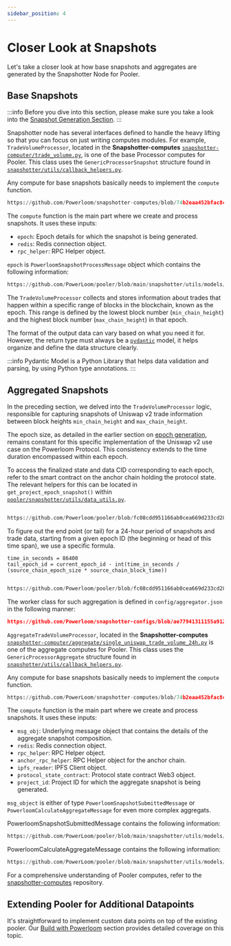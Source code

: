 ```yaml
---
sidebar_position: 4
---
```

# Closer Look at Snapshots
Let's take a closer look at how base snapshots and aggregates are generated by the Snapshotter Node for Pooler.

## Base Snapshots

:::info
Before you dive into this section, please make sure you take a look into the [Snapshot Generation Section](/docs/protocol/specifications/snapshotter/snapshot-build#base-snapshots).
:::

Snapshotter node has several interfaces defined to handle the heavy lifting so that you can focus on just writing computes modules. For example, `TradeVolumeProcessor`, located in the **Snapshotter-computes** [`snapshotter-computer/trade_volume.py`](https://github.com/Powerloom/snapshotter-computes/blob/eth_uniswapv2/trade_volume.py), is one of the base Processor computes for Pooler. This class uses the `GenericProcessorSnapshot` structure found in [`snapshotter/utils/callback_helpers.py`](https://github.com/Powerloom/pooler/blob/main/snapshotter/utils/callback_helpers.py).

Any compute for base snapshots basically needs to implement the `compute` function.

```python reference
https://github.com/Powerloom/snapshotter-computes/blob/74b2eaa452bfac8c0e4e0a7ed74a4d2748e9c224/trade_volume.py#L23-L28
```

The `compute` function is the main part where we create and process snapshots. It uses these inputs:
- `epoch`: Epoch details for which the snapshot is being generated.
- `redis`: Redis connection object.
- `rpc_helper`: RPC Helper object.

`epoch` is `PowerloomSnapshotProcessMessage` object which contains the following information:
```python reference
https://github.com/PowerLoom/pooler/blob/main/snapshotter/utils/models/message_models.py#L46-L50
```

The `TradeVolumeProcessor` collects and stores information about trades that happen within a specific range of blocks in the blockchain, known as the epoch. This range is defined by the lowest block number (`min_chain_height`) and the highest block number (`max_chain_height`) in that epoch.

The format of the output data can vary based on what you need it for. However, the return type must always be a [`pydantic`](https://pypi.org/project/pydantic/) model, it helps organize and define the data structure clearly.


:::info
Pydantic Model is a Python Library that helps data validation and parsing, by using Python type annotations.
:::

## Aggregated Snapshots

In the preceding section, we delved into the `TradeVolumeProcessor` logic, responsible for capturing snapshots of Uniswap v2 trade information between block heights `min_chain_height` and `max_chain_height`.

The epoch size, as detailed in the earlier section on [epoch generation](/docs/protocol/specifications/epoch), remains constant for this specific implementation of the Uniswap v2 use case on the Powerloom Protocol. This consistency extends to the time duration encompassed within each epoch.

To access the finalized state and data CID corresponding to each epoch, refer to the smart contract on the anchor chain holding the protocol state. The relevant helpers for this can be located in `get_project_epoch_snapshot()` within [`pooler/snapshotter/utils/data_utils.py`](https://github.com/Powerloom/pooler/blob/main/snapshotter/utils/data_utils.py).

```python reference

https://github.com/Powerloom/pooler/blob/fc08cdd951166ab0cea669d233cd28d0639f628d/snapshotter/utils/data_utils.py#L273-L295

```

To figure out the end point (or tail) for a 24-hour period of snapshots and trade data, starting from a given epoch ID (the beginning or head of this time span), we use a specific formula.

```
time_in_seconds = 86400
tail_epoch_id = current_epoch_id - int(time_in_seconds / (source_chain_epoch_size * source_chain_block_time))
```

```python reference 

https://github.com/Powerloom/pooler/blob/fc08cdd951166ab0cea669d233cd28d0639f628d/snapshotter/utils/data_utils.py#L507-L546
```

The worker class for such aggregation is defined in  `config/aggregator.json`  in the following manner:

```json reference 
https://github.com/Powerloom/snapshotter-configs/blob/ae77941311155a9126205af08735c3dfa5d72ac2/aggregator.example.json#L3-L10

```

`AggregateTradeVolumeProcessor`, located in the **Snapshotter-computes** [`snapshotter-computer/aggregate/single_uniswap_trade_volume_24h.py`](https://github.com/Powerloom/snapshotter-computes/blob/eth_uniswapv2/aggregate/single_uniswap_trade_volume_24h.py) is one of the aggregate computes for Pooler. This class uses the `GenericProcessorAggregate` structure found in [`snapshotter/utils/callback_helpers.py`](https://github.com/Powerloom/pooler/blob/main/snapshotter/utils/callback_helpers.py).

Any compute for base snapshots basically needs to implement the `compute` function.

```python reference
https://github.com/PowerLoom/snapshotter-computes/blob/74b2eaa452bfac8c0e4e0a7ed74a4d2748e9c224/aggregate/single_uniswap_trade_volume_24h.py#L58-L66
```

The `compute` function is the main part where we create and process snapshots. It uses these inputs:
- `msg_obj`: Underlying message object that contains the details of the aggregate snapshot composition.
- `redis`: Redis connection object.
- `rpc_helper`: RPC Helper object.
- `anchor_rpc_helper`: RPC Helper object for the anchor chain.
- `ipfs_reader`: IPFS Client object.
- `protocol_state_contract`: Protocol state contract Web3 object.
- `project_id`: Project ID for which the aggregate snapshot is being generated.
  
`msg_object` is either of type `PowerloomSnapshotSubmittedMessage` or `PowerloomCalculateAggregateMessage` for even more complex aggregats.

PowerloomSnapshotSubmittedMessage contains the following information:
```python reference
https://github.com/PowerLoom/pooler/blob/main/snapshotter/utils/models/message_models.py#L46-L50
```

PowerloomCalculateAggregateMessage contains the following information:
```python reference
https://github.com/PowerLoom/pooler/blob/main/snapshotter/utils/models/message_models.py#L90-L93
```

For a comprehensive understanding of Pooler computes, refer to the [snapshotter-computes](https://github.com/PowerLoom/snapshotter-computes/tree/eth_uniswapv2) repository.

## Extending Pooler for Additional Datapoints

It's straightforward to implement custom data points on top of the existing pooler. Our [Build with Powerloom](/docs/build-with-powerloom/use-cases/building-new-usecase/extending-uniswapv2-dashboard) section provides detailed coverage on this topic.
